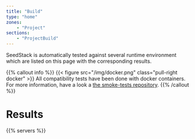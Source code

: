 ```yaml
---
title: "Build"
type: "home"
zones:
    - "Project"
sections:
    - "ProjectBuild"
---
```


SeedStack is automatically tested against several runtime environment which are listed on this page with the corresponding
results.

{{% callout info %}}
{{< figure src="/img/docker.png" class="pull-right docker" >}}
All compatibility tests have been done with docker containers. For more information, have a look a [the smoke-tests
repository](https://github.com/seedstack/smoke-tests).
{{% /callout %}}

# Results

{{% servers %}}

